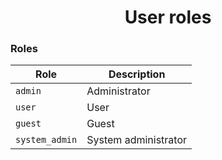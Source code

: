 <h1 style="text-align:center">User roles</h1>

### Roles

| Role           | Description          |
| -------------- | -------------------- |
| `admin`        | Administrator        |
| `user`         | User                 |
| `guest`        | Guest                |
| `system_admin` | System administrator |
